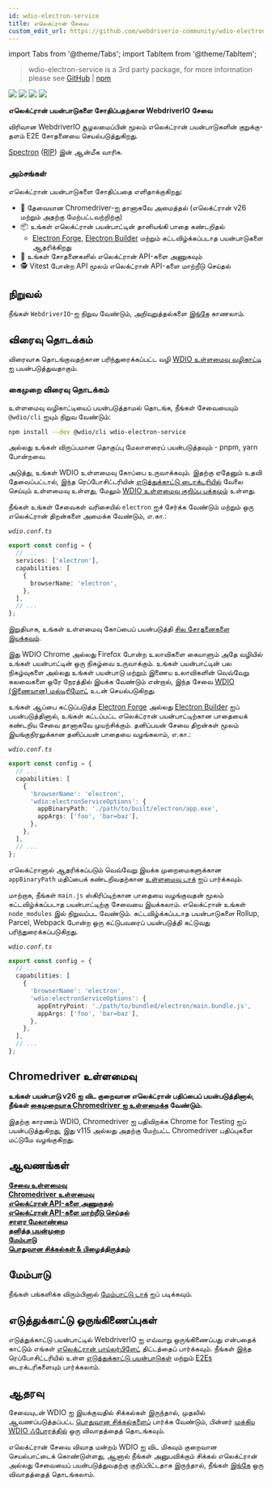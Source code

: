 ```yaml
---
id: wdio-electron-service
title: எலெக்ட்ரான் சேவை
custom_edit_url: https://github.com/webdriverio-community/wdio-electron-service/edit/main/README.md
---
```


import Tabs from '@theme/Tabs';
import TabItem from '@theme/TabItem';

> wdio-electron-service is a 3rd party package, for more information please see [GitHub](https://github.com/webdriverio-community/wdio-electron-service) | [npm](https://www.npmjs.com/package/wdio-electron-service)

<a href="https://www.npmjs.com/package/wdio-electron-service" alt="NPM Version">
  <img src="https://img.shields.io/npm/v/wdio-electron-service" /></a>
<a href="https://www.npmjs.com/package/wdio-electron-service/v/lts" alt="NPM LTS Version">
  <img src="https://img.shields.io/npm/v/wdio-electron-service/lts" /></a>
<a href="https://www.npmjs.com/package/wdio-electron-service/v/next" alt="NPM Next Version">
  <img src="https://img.shields.io/npm/v/wdio-electron-service/next" /></a>
<a href="https://www.npmjs.com/package/wdio-electron-service" alt="NPM Downloads">
  <img src="https://img.shields.io/npm/dw/wdio-electron-service" /></a>

<br />

**எலெக்ட்ரான் பயன்பாடுகளை சோதிப்பதற்கான WebdriverIO சேவை**

விரிவான WebdriverIO சூழலமைப்பின் மூலம் எலெக்ட்ரான் பயன்பாடுகளின் குறுக்கு-தளம் E2E சோதனையை செயல்படுத்துகிறது.

[Spectron](https://github.com/electron-userland/spectron) ([RIP](https://github.com/electron-userland/spectron/issues/1045)) இன் ஆன்மீக வாரிசு.

### அம்சங்கள்

எலெக்ட்ரான் பயன்பாடுகளை சோதிப்பதை எளிதாக்குகிறது:

- 🚗 தேவையான Chromedriver-ஐ தானாகவே அமைத்தல் (எலெக்ட்ரான் v26 மற்றும் அதற்கு மேற்பட்டவற்றிற்கு)
- 📦 உங்கள் எலெக்ட்ரான் பயன்பாட்டின் தானியங்கி பாதை கண்டறிதல்
  - [Electron Forge](https://www.electronforge.io/), [Electron Builder](https://www.electron.build/) மற்றும் கட்டவிழ்க்கப்படாத பயன்பாடுகளை ஆதரிக்கிறது
- 🧩 உங்கள் சோதனைகளில் எலெக்ட்ரான் API-களை அணுகவும்
- 🕵️ Vitest போன்ற API மூலம் எலெக்ட்ரான் API-களை மாற்றீடு செய்தல்

## நிறுவல்

நீங்கள் `WebdriverIO`-ஐ நிறுவ வேண்டும், அறிவுறுத்தல்களை [இங்கே](https://webdriver.io/docs/gettingstarted) காணலாம்.

## விரைவு தொடக்கம்

விரைவாக தொடங்குவதற்கான பரிந்துரைக்கப்பட்ட வழி [WDIO உள்ளமைவு வழிகாட்டி](https://webdriver.io/docs/gettingstarted#initiate-a-webdriverio-setup) ஐ பயன்படுத்துவதாகும்.

### கைமுறை விரைவு தொடக்கம்

உள்ளமைவு வழிகாட்டியைப் பயன்படுத்தாமல் தொடங்க, நீங்கள் சேவையையும் `@wdio/cli` ஐயும் நிறுவ வேண்டும்:

```bash
npm install --dev @wdio/cli wdio-electron-service
```

அல்லது உங்கள் விருப்பமான தொகுப்பு மேலாளரைப் பயன்படுத்தவும் - pnpm, yarn போன்றவை.

அடுத்து, உங்கள் WDIO உள்ளமைவு கோப்பை உருவாக்கவும். இதற்கு ஏதேனும் உதவி தேவைப்பட்டால், இந்த ரெப்போசிட்டரியின் [எடுத்துக்காட்டு டைரக்டரியில்](https://github.com/webdriverio-community/wdio-electron-service/blob/main/./example/wdio.conf.ts) வேலை செய்யும் உள்ளமைவு உள்ளது, மேலும் [WDIO உள்ளமைவு குறிப்பு பக்கமும்](https://webdriver.io/docs/configuration) உள்ளது.

நீங்கள் உங்கள் சேவைகள் வரிசையில் `electron` ஐச் சேர்க்க வேண்டும் மற்றும் ஒரு எலெக்ட்ரான் திறன்களை அமைக்க வேண்டும், எ.கா.:

_`wdio.conf.ts`_

```ts
export const config = {
  // ...
  services: ['electron'],
  capabilities: [
    {
      browserName: 'electron',
    },
  ],
  // ...
};
```

இறுதியாக, உங்கள் உள்ளமைவு கோப்பைப் பயன்படுத்தி [சில சோதனைகளை இயக்கவும்](https://webdriver.io/docs/gettingstarted#run-test).

இது WDIO Chrome அல்லது Firefox போன்ற உலாவிகளை கையாளும் அதே வழியில் உங்கள் பயன்பாட்டின் ஒரு நிகழ்வை உருவாக்கும். உங்கள் பயன்பாட்டின் பல நிகழ்வுகளை அல்லது உங்கள் பயன்பாடு மற்றும் இணைய உலாவிகளின் வெவ்வேறு கலவைகளை ஒரே நேரத்தில் இயக்க வேண்டும் என்றால், இந்த சேவை [WDIO (இணையான) மல்டிரிமோட்](https://webdriver.io/docs/multiremote) உடன் செயல்படுகிறது.

உங்கள் ஆப்பை கட்டுப்படுத்த [Electron Forge](https://www.electronforge.io/) அல்லது [Electron Builder](https://www.electron.build/) ஐப் பயன்படுத்தினால், உங்கள் கட்டப்பட்ட எலெக்ட்ரான் பயன்பாட்டிற்கான பாதையைக் கண்டறிய சேவை தானாகவே முயற்சிக்கும். தனிப்பயன் சேவை திறன்கள் மூலம் இயங்குநிரலுக்கான தனிப்பயன் பாதையை வழங்கலாம், எ.கா.:

_`wdio.conf.ts`_

```ts
export const config = {
  // ...
  capabilities: [
    {
      'browserName': 'electron',
      'wdio:electronServiceOptions': {
        appBinaryPath: './path/to/built/electron/app.exe',
        appArgs: ['foo', 'bar=baz'],
      },
    },
  ],
  // ...
};
```

எலெக்ட்ரானால் ஆதரிக்கப்படும் வெவ்வேறு இயக்க முறைமைகளுக்கான `appBinaryPath` மதிப்பைக் கண்டறிவதற்கான [உள்ளமைவு டாக்](https://github.com/webdriverio-community/wdio-electron-service/blob/main/./docs/configuration/service-configuration.md#appbinarypath) ஐப் பார்க்கவும்.

மாற்றாக, நீங்கள் `main.js` ஸ்கிரிப்டிற்கான பாதையை வழங்குவதன் மூலம் கட்டவிழ்க்கப்படாத பயன்பாட்டிற்கு சேவையை இயக்கலாம். எலெக்ட்ரான் உங்கள் `node_modules` இல் நிறுவப்பட வேண்டும். கட்டவிழ்க்கப்படாத பயன்பாடுகளை Rollup, Parcel, Webpack போன்ற ஒரு கட்டுபவரைப் பயன்படுத்தி கட்டுவது பரிந்துரைக்கப்படுகிறது.

_`wdio.conf.ts`_

```ts
export const config = {
  // ...
  capabilities: [
    {
      'browserName': 'electron',
      'wdio:electronServiceOptions': {
        appEntryPoint: './path/to/bundled/electron/main.bundle.js',
        appArgs: ['foo', 'bar=baz'],
      },
    },
  ],
  // ...
};
```

## Chromedriver உள்ளமைவு

**உங்கள் பயன்பாடு v26 ஐ விட குறைவான எலெக்ட்ரான் பதிப்பைப் பயன்படுத்தினால், நீங்கள் [கைமுறையாக Chromedriver ஐ உள்ளமைக்க](https://github.com/webdriverio-community/wdio-electron-service/blob/main/./docs/configuration/chromedriver-configuration.md#user-managed) வேண்டும்.**

இதற்கு காரணம் WDIO, Chromedriver ஐ பதிவிறக்க Chrome for Testing ஐப் பயன்படுத்துகிறது, இது v115 அல்லது அதற்கு மேற்பட்ட Chromedriver பதிப்புகளை மட்டுமே வழங்குகிறது.

## ஆவணங்கள்

**[சேவை உள்ளமைவு](https://github.com/webdriverio-community/wdio-electron-service/blob/main/./docs/configuration/service-configuration.md)** \
**[Chromedriver உள்ளமைவு](https://github.com/webdriverio-community/wdio-electron-service/blob/main/./docs/configuration/chromedriver-configuration.md)** \
**[எலெக்ட்ரான் API-களை அணுகுதல்](https://github.com/webdriverio-community/wdio-electron-service/blob/main/./docs/electron-apis/accessing-apis.md)** \
**[எலெக்ட்ரான் API-களை மாற்றீடு செய்தல்](https://github.com/webdriverio-community/wdio-electron-service/blob/main/./docs/electron-apis/mocking-apis.md)** \
**[சாளர மேலாண்மை](https://github.com/webdriverio-community/wdio-electron-service/blob/main/./docs/window-management.md)** \
**[தனித்த பயன்முறை](https://github.com/webdriverio-community/wdio-electron-service/blob/main/./docs/standalone-mode.md)** \
**[மேம்பாடு](https://github.com/webdriverio-community/wdio-electron-service/blob/main/./docs/development.md)** \
**[பொதுவான சிக்கல்கள் & பிழைத்திருத்தம்](https://github.com/webdriverio-community/wdio-electron-service/blob/main/./docs/common-issues-debugging.md)**

## மேம்பாடு

நீங்கள் பங்களிக்க விரும்பினால் [மேம்பாட்டு டாக்](https://github.com/webdriverio-community/wdio-electron-service/blob/main/./docs/development.md) ஐப் படிக்கவும்.

## எடுத்துக்காட்டு ஒருங்கிணைப்புகள்

எடுத்துக்காட்டு பயன்பாட்டில் WebdriverIO ஐ எவ்வாறு ஒருங்கிணைப்பது என்பதைக் காட்டும் எங்கள் [எலெக்ட்ரான் பாய்லர்பிளேட்](https://github.com/webdriverio/electron-boilerplate) திட்டத்தைப் பார்க்கவும். நீங்கள் இந்த ரெப்போசிட்டரியில் உள்ள [எடுத்துக்காட்டு பயன்பாடுகள்](https://github.com/webdriverio-community/wdio-electron-service/blob/main/./apps/) மற்றும் [E2Es](https://github.com/webdriverio-community/wdio-electron-service/blob/main/./e2e/) டைரக்டரிகளையும் பார்க்கலாம்.

## ஆதரவு

சேவையுடன் WDIO ஐ இயக்குவதில் சிக்கல்கள் இருந்தால், முதலில் ஆவணப்படுத்தப்பட்ட [பொதுவான சிக்கல்களைப்](https://github.com/webdriverio-community/wdio-electron-service/blob/main/./docs/common-issues.md) பார்க்க வேண்டும், பின்னர் [முக்கிய WDIO ஃபோரத்தில்](https://github.com/webdriverio/webdriverio/discussions) ஒரு விவாதத்தைத் தொடங்கவும்.

எலெக்ட்ரான் சேவை விவாத மன்றம் WDIO ஐ விட மிகவும் குறைவான செயல்பாட்டைக் கொண்டுள்ளது, ஆனால் நீங்கள் அனுபவிக்கும் சிக்கல் எலெக்ட்ரான் அல்லது சேவையைப் பயன்படுத்துவதற்கு குறிப்பிட்டதாக இருந்தால், நீங்கள் [இங்கே](https://github.com/webdriverio-community/wdio-electron-service/discussions) ஒரு விவாதத்தைத் தொடங்கலாம்.